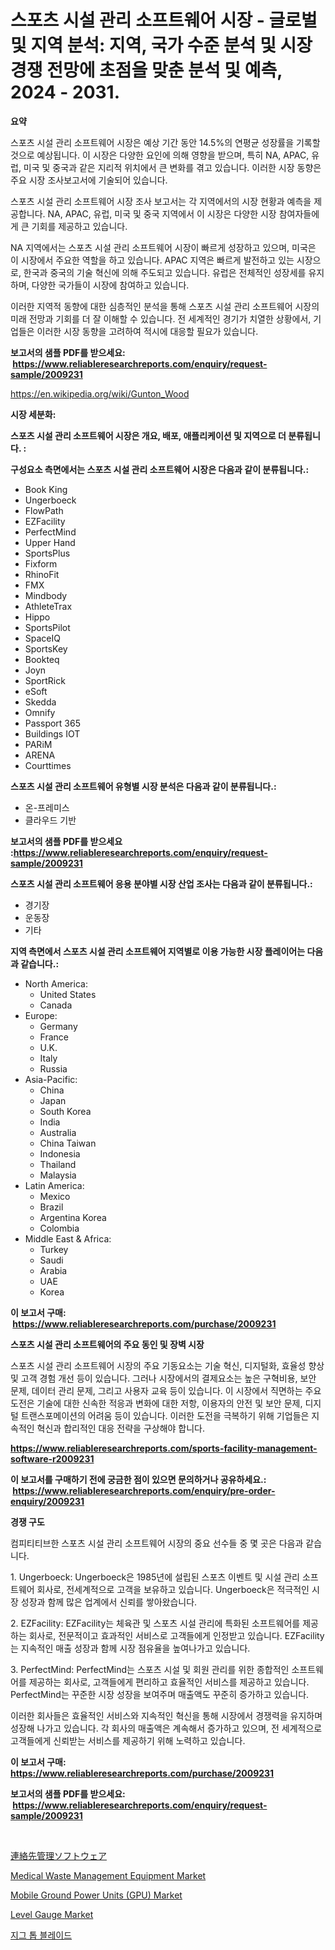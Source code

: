 <p><h1>스포츠 시설 관리 소프트웨어 시장 - 글로벌 및 지역 분석: 지역, 국가 수준 분석 및 시장 경쟁 전망에 초점을 맞춘 분석 및 예측, 2024 - 2031.</h1></p><p><strong>요약</strong></p>
<p><p>스포츠 시설 관리 소프트웨어 시장은 예상 기간 동안 14.5%의 연평균 성장률을 기록할 것으로 예상됩니다. 이 시장은 다양한 요인에 의해 영향을 받으며, 특히 NA, APAC, 유럽, 미국 및 중국과 같은 지리적 위치에서 큰 변화를 겪고 있습니다. 이러한 시장 동향은 주요 시장 조사보고서에 기술되어 있습니다.</p><p>스포츠 시설 관리 소프트웨어 시장 조사 보고서는 각 지역에서의 시장 현황과 예측을 제공합니다. NA, APAC, 유럽, 미국 및 중국 지역에서 이 시장은 다양한 시장 참여자들에게 큰 기회를 제공하고 있습니다.</p><p>NA 지역에서는 스포츠 시설 관리 소프트웨어 시장이 빠르게 성장하고 있으며, 미국은 이 시장에서 주요한 역할을 하고 있습니다. APAC 지역은 빠르게 발전하고 있는 시장으로, 한국과 중국의 기술 혁신에 의해 주도되고 있습니다. 유럽은 전체적인 성장세를 유지하며, 다양한 국가들이 시장에 참여하고 있습니다.</p><p>이러한 지역적 동향에 대한 심층적인 분석을 통해 스포츠 시설 관리 소프트웨어 시장의 미래 전망과 기회를 더 잘 이해할 수 있습니다. 전 세계적인 경기가 치열한 상황에서, 기업들은 이러한 시장 동향을 고려하여 적시에 대응할 필요가 있습니다.</p></p>
<p><strong>보고서의 샘플 PDF를 받으세요: &nbsp;<a href="https://www.reliableresearchreports.com/enquiry/request-sample/2009231">https://www.reliableresearchreports.com/enquiry/request-sample/2009231</a></strong></p>
<p><a href="https://en.wikipedia.org/wiki/Gunton_Wood">https://en.wikipedia.org/wiki/Gunton_Wood</a></p>
<p><strong>시장 세분화:</strong></p>
<p><strong> 스포츠 시설 관리 소프트웨어 시장은 개요, 배포, 애플리케이션 및 지역으로 더 분류됩니다. :</strong></p>
<p><strong>구성요소 측면에서는 스포츠 시설 관리 소프트웨어 시장은 다음과 같이 분류됩니다.:</strong></p>
<p><ul><li>Book King</li><li>Ungerboeck</li><li>FlowPath</li><li>EZFacility</li><li>PerfectMind</li><li>Upper Hand</li><li>SportsPlus</li><li>Fixform</li><li>RhinoFit</li><li>FMX</li><li>Mindbody</li><li>AthleteTrax</li><li>Hippo</li><li>SportsPilot</li><li>SpaceIQ</li><li>SportsKey</li><li>Bookteq</li><li>Joyn</li><li>SportRick</li><li>eSoft</li><li>Skedda</li><li>Omnify</li><li>Passport 365</li><li>Buildings IOT</li><li>PARiM</li><li>ARENA</li><li>Courttimes</li></ul></p>
<p><strong> 스포츠 시설 관리 소프트웨어 유형별 시장 분석은 다음과 같이 분류됩니다.:</strong></p>
<p><ul><li>온-프레미스</li><li>클라우드 기반</li></ul></p>
<p><strong>보고서의 샘플 PDF를 받으세요 :<a href="https://www.reliableresearchreports.com/enquiry/request-sample/2009231">https://www.reliableresearchreports.com/enquiry/request-sample/2009231</a></strong></p>
<p><strong> 스포츠 시설 관리 소프트웨어 응용 분야별 시장 산업 조사는 다음과 같이 분류됩니다.:</strong></p>
<p><ul><li>경기장</li><li>운동장</li><li>기타</li></ul></p>
<p><strong>지역 측면에서 스포츠 시설 관리 소프트웨어 지역별로 이용 가능한 시장 플레이어는 다음과 같습니다.:</strong></p>
<p><ul>
    <li>
        North America:
        <ul>
            <li>United States</li>
            <li>Canada</li>
        </ul>
    </li>
    <li>
        Europe:
        <ul>
            <li>Germany</li>
            <li>France</li>
            <li>U.K.</li>
            <li>Italy</li>
            <li>Russia</li>
        </ul>
    </li>
    <li>
        Asia-Pacific:
        <ul>
            <li>China</li>
            <li>Japan</li>
            <li>South Korea</li>
            <li>India</li>
            <li>Australia</li>
            <li>China Taiwan</li>
            <li>Indonesia</li>
            <li>Thailand</li>
            <li>Malaysia</li>
        </ul>
    </li>
    <li>
        Latin America:
        <ul>
            <li>Mexico</li>
            <li>Brazil</li>
            <li>Argentina Korea</li>
            <li>Colombia</li>
        </ul>
    </li>
    <li>
        Middle East & Africa:
        <ul>
            <li>Turkey</li>
            <li>Saudi</li>
            <li>Arabia</li>
            <li>UAE</li>
            <li>Korea</li>
        </ul>
    </li>
    </ul></p>
<p><strong>이 보고서 구매: &nbsp;<a href="https://www.reliableresearchreports.com/purchase/2009231">https://www.reliableresearchreports.com/purchase/2009231</a></strong></p>
<p><strong>스포츠 시설 관리 소프트웨어의 주요 동인 및 장벽 시장</strong></p>
<p><p>스포츠 시설 관리 소프트웨어 시장의 주요 기동요소는 기술 혁신, 디지털화, 효율성 향상 및 고객 경험 개선 등이 있습니다. 그러나 시장에서의 결제요소는 높은 구혁비용, 보안 문제, 데이터 관리 문제, 그리고 사용자 교육 등이 있습니다. 이 시장에서 직면하는 주요 도전은 기술에 대한 신속한 적응과 변화에 대한 저항, 이용자의 안전 및 보안 문제, 디지털 트랜스포메이션의 어려움 등이 있습니다. 이러한 도전을 극복하기 위해 기업들은 지속적인 혁신과 합리적인 대응 전략을 구상해야 합니다.</p></p>
<p><strong><a href="https://www.reliableresearchreports.com/sports-facility-management-software-r2009231">https://www.reliableresearchreports.com/sports-facility-management-software-r2009231</a></strong></p>
<p><strong>이 보고서를 구매하기 전에 궁금한 점이 있으면 문의하거나 공유하세요.: &nbsp;<a href="https://www.reliableresearchreports.com/enquiry/pre-order-enquiry/2009231">https://www.reliableresearchreports.com/enquiry/pre-order-enquiry/2009231</a></strong></p>
<p><strong>경쟁 구도</strong></p>
<p><p>컴피티티브한 스포츠 시설 관리 소프트웨어 시장의 중요 선수들 중 몇 곳은 다음과 같습니다.</p><p>1. Ungerboeck: Ungerboeck은 1985년에 설립된 스포츠 이벤트 및 시설 관리 소프트웨어 회사로, 전세계적으로 고객을 보유하고 있습니다. Ungerboeck은 적극적인 시장 성장과 함께 많은 업계에서 신뢰를 쌓아왔습니다.</p><p>2. EZFacility: EZFacility는 체육관 및 스포츠 시설 관리에 특화된 소프트웨어를 제공하는 회사로, 전문적이고 효과적인 서비스로 고객들에게 인정받고 있습니다. EZFacility는 지속적인 매출 성장과 함께 시장 점유율을 높여나가고 있습니다.</p><p>3. PerfectMind: PerfectMind는 스포츠 시설 및 회원 관리를 위한 종합적인 소프트웨어를 제공하는 회사로, 고객들에게 편리하고 효율적인 서비스를 제공하고 있습니다. PerfectMind는 꾸준한 시장 성장을 보여주며 매출액도 꾸준히 증가하고 있습니다.</p><p>이러한 회사들은 효율적인 서비스와 지속적인 혁신을 통해 시장에서 경쟁력을 유지하며 성장해 나가고 있습니다. 각 회사의 매출액은 계속해서 증가하고 있으며, 전 세계적으로 고객들에게 신뢰받는 서비스를 제공하기 위해 노력하고 있습니다.</p></p>
<p><strong>이 보고서 구매: &nbsp; <a href="https://www.reliableresearchreports.com/purchase/2009231">https://www.reliableresearchreports.com/purchase/2009231</a></strong></p>
<p><strong>보고서의 샘플 PDF를 받으세요: &nbsp;<a href="https://www.reliableresearchreports.com/enquiry/request-sample/2009231">https://www.reliableresearchreports.com/enquiry/request-sample/2009231</a></strong><strong></strong></p>
<p>&nbsp;</p>
<p><p><a href="https://medium.com/@ridleydamion/%E8%A3%BD%E5%93%81%E3%82%BF%E3%82%A4%E3%83%97-%E3%82%A2%E3%83%97%E3%83%AA%E3%82%B1%E3%83%BC%E3%82%B7%E3%83%A7%E3%83%B3-%E5%9C%B0%E5%9F%9F-%E4%BC%81%E6%A5%AD%E5%88%A5%E3%81%AE%E3%82%B0%E3%83%AD%E3%83%BC%E3%83%90%E3%83%AB%E3%82%B3%E3%83%B3%E3%82%BF%E3%82%AF%E3%83%88%E3%83%AA%E3%83%AC%E3%83%BC%E3%82%B7%E3%83%A7%E3%83%B3%E3%82%B7%E3%83%83%E3%83%97%E7%AE%A1%E7%90%86%E3%82%BD%E3%83%95%E3%83%88%E3%82%A6%E3%82%A7%E3%82%A2%E5%B8%82%E5%A0%B4-%E6%A5%AD%E7%95%8C%E3%82%BB%E3%82%B0%E3%83%A1%E3%83%B3%E3%83%88%E3%81%AE%E5%B1%95%E6%9C%9B-%E5%B8%82%E5%A0%B4%E8%A9%95%E4%BE%A1-%E7%AB%B6%E4%BA%89%E3%82%B7%E3%83%8A%E3%83%AA%E3%82%AA-%E3%83%88%E3%83%AC%E3%83%B3%E3%83%89-%E3%81%8A%E3%82%88%E3%81%B3%E4%BA%88%E6%B8%AC-2024%E5%B9%B4-2031%E5%B9%B4-4028bf7c9520">連絡先管理ソフトウェア</a></p><p><a href="https://github.com/AllisonKreiger/Market-Research-Report-List-1/blob/main/medical-waste-management-equipment-market.md">Medical Waste Management Equipment Market</a></p><p><a href="https://issuu.com/reportprime-2/docs/mobile-ground-power-units-gpu-market-size-2030.ppt">Mobile Ground Power Units (GPU) Market</a></p><p><a href="https://github.com/DiannaFlatley/Market-Research-Report-List-1/blob/main/level-gauge-market.md">Level Gauge Market</a></p><p><a href="https://medium.com/@czbtzkwc9/%ED%82%A4%EA%B2%90-%ED%86%B1%EB%82%A0-%EC%82%B0%EC%97%85-%EB%B6%84%EC%84%9D-%EB%B3%B4%EA%B3%A0%EC%84%9C-%EC%8B%9C%EC%9E%A5-%EA%B7%9C%EB%AA%A8%EB%8A%94-14-3-%EC%9D%98-%EC%97%B0%ED%8F%89%EA%B7%A0-%EC%84%B1%EC%9E%A5%EB%A5%A0%EB%A1%9C-%EC%84%B1%EC%9E%A5%ED%95%98%EB%A9%B0-2024%EB%85%84%EB%B6%80%ED%84%B0-2031%EB%85%84%EA%B9%8C%EC%A7%80-%EC%98%88%EC%B8%A1%EB%90%9C-%EC%9D%91%EC%9A%A9-%ED%94%84%EB%A1%9C%EA%B7%B8%EB%9E%A8-%EC%9C%A0%ED%98%95-%EB%B0%8F-%EC%A7%80%EC%97%AD%EC%97%90-%EB%94%B0%EB%9D%BC-%EC%8B%A4%ED%96%89%EB%90%A9%EB%8B%88%EB%8B%A4-8b917e0d8ed0">지그 톱 블레이드</a></p></p>